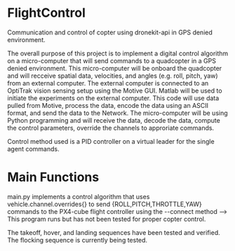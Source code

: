 # FlightControl
Communication and control of copter using dronekit-api in GPS denied environment. 

The overall purpose of this project is to implement a digital control algorithm on a micro-computer that will send commands to a quadcopter in a GPS denied environment. This micro-computer will be onboard the quadcopter and will recceive spatial data, velocities, and angles (e.g. roll, pitch, yaw) from an external computer. The external computer is connected to an OptiTrak vision sensing setup using the Motive GUI. Matlab will be used to initiate the experiments on the external computer. This code will use data pulled from Motive, process the data, encode the data using an ASCII format, and send the data to the Network. The micro-computer will be using Python programming and will receive the data, decode the data, compute the control parameters, override the channels to approriate commands.

Control method used is a PID controller on a virtual leader for the single agent commands.

# Main Functions
main.py implements a control algorithm that uses vehicle.channel.overrides{} to send {ROLL,PITCH,THROTTLE,YAW} commands to the PX4-cube flight controller using the --connect method --> This program runs but has not been tested for proper copter control.

The takeoff, hover, and landing sequences have been tested and verified. The flocking sequence is currently being tested.
